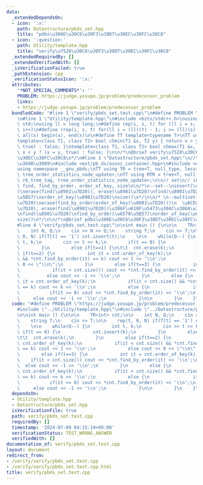 ```yaml
---
data:
  _extendedDependsOn:
  - icon: ':x:'
    path: Datastructure/pbds_set.hpp
    title: "pdbs\u306E\u30C6\u30F3\u30D7\u30EC\u30FC\u30C8"
  - icon: ':question:'
    path: Utility/template.hpp
    title: "verify\u7528\u30C6\u30F3\u30D7\u30EC\u30FC\u30C8"
  _extendedRequiredBy: []
  _extendedVerifiedWith: []
  _isVerificationFailed: true
  _pathExtension: cpp
  _verificationStatusIcon: ':x:'
  attributes:
    '*NOT_SPECIAL_COMMENTS*': ''
    PROBLEM: https://judge.yosupo.jp/problem/predecessor_problem
    links:
    - https://judge.yosupo.jp/problem/predecessor_problem
  bundledCode: "#line 1 \"verify/pbds_set.test.cpp\"\n#define PROBLEM \"https://judge.yosupo.jp/problem/predecessor_problem\"\
    \n#line 1 \"Utility/template.hpp\"\n#include <bits/stdc++.h>\nusing namespace\
    \ std;\nusing ll = long long;\n#define rep(i, s, t) for (ll i = s; i < (ll)(t);\
    \ i++)\n#define rrep(i, s, t) for(ll i = (ll)(t) - 1; i >= (ll)(s); i--)\n#define\
    \ all(x) begin(x), end(x)\n\n#define TT template<typename T>\nTT using vec = vector<T>;\n\
    template<class T1, class T2> bool chmin(T1 &x, T2 y) { return x > y ? (x = y,\
    \ true) : false; }\ntemplate<class T1, class T2> bool chmax(T1 &x, T2 y) { return\
    \ x < y ? (x = y, true) : false; }\n\n/*\n@brief verify\u7528\u30C6\u30F3\u30D7\
    \u30EC\u30FC\u30C8\n*/\n#line 1 \"Datastructure/pbds_set.hpp\"\n//\u3053\u3053\
    \u304B\u3089\n#include <ext/pb_ds/assoc_container.hpp>\n#include <ext/pb_ds/tree_policy.hpp>\n\
    using namespace __gnu_pbds;\nTT using TR = tree<T, null_type, less<T>, rb_tree_tag,\
    \ tree_order_statistics_node_update>;\nTT using MTR = tree<T, null_type, less_equal<T>,\
    \ rb_tree_tag, tree_order_statistics_node_update>;\n\n// set\n// insert, erase,\
    \ find, find_by_order, order_of_key, size\n\n/*\n--set--\ninsert(\u8981\u7D20\
    )\nerase(find(\u8981\u7D20)), erase(\u8981\u7D20)\nfind(\u8981\u7D20)\nfind_by_order(\u6570\
    \u5B57)\norder_of_key(\u8981\u7D20)\nsize()\n*/\n\n/* \n--multiset--\ninsert(\u8981\
    \u7D20)\nerase(find_by_order(order_of_key(\u8981\u7D20)))\n  \u6CE8:  erase(\u8981\
    \u7D20), erase(find(\u8981\u7D20))\u306F\u610F\u5473\u304C\u306A\u304B\u3063\u305F\
    \nfind(\u8981\u7D20)\nfind_by_order(\u6570\u5B57)\norder_of_key(\u8981\u7D20)\n\
    size()\n*/\n\n/*\n@brief pdbs\u306E\u30C6\u30F3\u30D7\u30EC\u30FC\u30C8\n*/\n\
    #line 4 \"verify/pbds_set.test.cpp\"\n\nint main () {\n\n\n    TR<int> cnt;\n\n\
    \    int N, Q;\n    cin >> N >> Q;\n    string T;\n    cin >> T;\n\n    rep(t,\
    \ 0, N) if(T[t] == '1') cnt.insert(t);\n    \n\n    while(Q--) {\n        int\
    \ t, k;\n        cin >> t >> k;\n        if(t == 0) {\n            cnt.insert(k);\n\
    \        }\n        else if(t==1) {\n\t\t  cnt.erase(k);\n        }\n        else\
    \ if(t==2) {\n            int it = cnt.order_of_key(k);\n            if(it < cnt.size()\
    \ && *cnt.find_by_order(it) == k) cout << 1 << '\\n';\n            else cout <<\
    \ 0 << \"\\n\";\n        }\n        else if(t==3) {\n            int it = cnt.order_of_key(k);\n\
    \            if(it < cnt.size()) cout << *cnt.find_by_order(it) << '\\n';\n  \
    \          else cout << -1 << '\\n';\n        }\n        else {\n            int\
    \ it = cnt.order_of_key(k);\n            if(it < cnt.size() && *cnt.find_by_order(it)\
    \ == k) cout << k << '\\n';\n            else {\n                it--;\n     \
    \           if(it >= 0) cout << *cnt.find_by_order(it) << '\\n';\n           \
    \     else cout << -1 << '\\n';\n            }\n\n        }\n    }\n\n}\n"
  code: "#define PROBLEM \"https://judge.yosupo.jp/problem/predecessor_problem\"\n\
    #include \"../Utility/template.hpp\"\n#include \"../Datastructure/pbds_set.hpp\"\
    \n\nint main () {\n\n\n    TR<int> cnt;\n\n    int N, Q;\n    cin >> N >> Q;\n\
    \    string T;\n    cin >> T;\n\n    rep(t, 0, N) if(T[t] == '1') cnt.insert(t);\n\
    \    \n\n    while(Q--) {\n        int t, k;\n        cin >> t >> k;\n       \
    \ if(t == 0) {\n            cnt.insert(k);\n        }\n        else if(t==1) {\n\
    \t\t  cnt.erase(k);\n        }\n        else if(t==2) {\n            int it =\
    \ cnt.order_of_key(k);\n            if(it < cnt.size() && *cnt.find_by_order(it)\
    \ == k) cout << 1 << '\\n';\n            else cout << 0 << \"\\n\";\n        }\n\
    \        else if(t==3) {\n            int it = cnt.order_of_key(k);\n        \
    \    if(it < cnt.size()) cout << *cnt.find_by_order(it) << '\\n';\n          \
    \  else cout << -1 << '\\n';\n        }\n        else {\n            int it =\
    \ cnt.order_of_key(k);\n            if(it < cnt.size() && *cnt.find_by_order(it)\
    \ == k) cout << k << '\\n';\n            else {\n                it--;\n     \
    \           if(it >= 0) cout << *cnt.find_by_order(it) << '\\n';\n           \
    \     else cout << -1 << '\\n';\n            }\n\n        }\n    }\n\n}"
  dependsOn:
  - Utility/template.hpp
  - Datastructure/pbds_set.hpp
  isVerificationFile: true
  path: verify/pbds_set.test.cpp
  requiredBy: []
  timestamp: '2024-07-09 04:15:19+09:00'
  verificationStatus: TEST_WRONG_ANSWER
  verifiedWith: []
documentation_of: verify/pbds_set.test.cpp
layout: document
redirect_from:
- /verify/verify/pbds_set.test.cpp
- /verify/verify/pbds_set.test.cpp.html
title: verify/pbds_set.test.cpp
---
```

